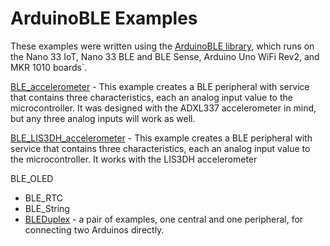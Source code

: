 # ArduinoBLE Examples

These examples were written using the [ArduinoBLE library](https://www.arduino.cc/reference/en/libraries/arduinoble/), which runs on the Nano 33 IoT, Nano 33 BLE and BLE Sense, Arduino Uno WiFi Rev2, and MKR 1010 boards`. 

[BLE_accelerometer](BLE_accelerometer) - This example creates a BLE peripheral with service that contains three
  characteristics, each an analog input value to the microcontroller. It was designed with the ADXL337 accelerometer in mind, but any three analog inputs will work as well.

[BLE_LIS3DH_accelerometer](BLE_LIS3DH_accelerometer) - This example creates a BLE peripheral with service that contains three characteristics, each an analog input value to the microcontroller. It works with the LIS3DH accelerometer

BLE_OLED

* BLE_RTC
* BLE_String
* [BLEDuplex](BLEDuplex) - a pair of examples, one central and one peripheral, for connecting two Arduinos directly. 
